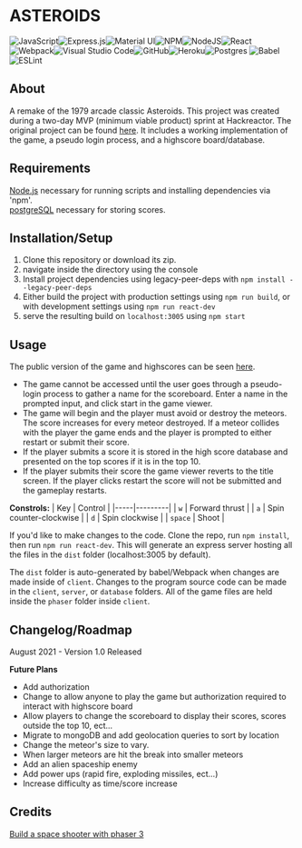 # ASTEROIDS

![JavaScript](https://img.shields.io/badge/javascript-%23323330.svg?style=for-the-badge&logo=javascript&logoColor=%23F7DF1E)![Express.js](https://img.shields.io/badge/express.js-%23404d59.svg?style=for-the-badge&logo=express&logoColor=%2361DAFB)![Material UI](https://img.shields.io/badge/materialui-%230081CB.svg?style=for-the-badge&logo=material-ui&logoColor=white)![NPM](https://img.shields.io/badge/NPM-%23000000.svg?style=for-the-badge&logo=npm&logoColor=white)![NodeJS](https://img.shields.io/badge/node.js-6DA55F?style=for-the-badge&logo=node.js&logoColor=white)![React](https://img.shields.io/badge/react-%2320232a.svg?style=for-the-badge&logo=react&logoColor=%2361DAFB)![Webpack](https://img.shields.io/badge/webpack-%238DD6F9.svg?style=for-the-badge&logo=webpack&logoColor=black)![Visual Studio Code](https://img.shields.io/badge/Visual%20Studio%20Code-0078d7.svg?style=for-the-badge&logo=visual-studio-code&logoColor=white)![GitHub](https://img.shields.io/badge/github-%23121011.svg?style=for-the-badge&logo=github&logoColor=white)![Heroku](https://img.shields.io/badge/heroku-%23430098.svg?style=for-the-badge&logo=heroku&logoColor=white)![Postgres](https://img.shields.io/badge/postgres-%23316192.svg?style=for-the-badge&logo=postgresql&logoColor=white)	![Babel](https://img.shields.io/badge/Babel-F9DC3e?style=for-the-badge&logo=babel&logoColor=black)![ESLint](https://img.shields.io/badge/ESLint-4B3263?style=for-the-badge&logo=eslint&logoColor=white)

## About

A remake of the 1979 arcade classic Asteroids. This project was created during a two-day MVP (minimum viable product) sprint at Hackreactor. The original project can be found [here](https://arcane-cliffs-76702.herokuapp.com/). It includes a working implementation of the game, a pseudo login process, and a highscore board/database. 

## Requirements

[Node.js](https://nodejs.org) necessary for running scripts and installing dependencies via 'npm'.  
[postgreSQL](https://www.postgresql.org/download/) necessary for storing scores.

## Installation/Setup  
1. Clone this repository or download its zip.
2. navigate inside the directory using the console
3. Install project dependencies using legacy-peer-deps with `npm install --legacy-peer-deps`
4. Either build the project with production settings using `npm run build`, or with development settings using `npm run react-dev`
5. serve the resulting build on `localhost:3005` using `npm start`

## Usage

The public version of the game and highscores can be seen [here](https://arcane-cliffs-76702.herokuapp.com/).  
* The game cannot be accessed until the user goes through a pseudo-login process to gather a name for the scoreboard. Enter a name in the prompted input, and click start in the game viewer.   
* The game will begin and the player must avoid or destroy the meteors. The score increases for every meteor destroyed. If a meteor collides with the player the game ends and the player is prompted to either restart or submit their score.  
* If the player submits a score it is stored in the high score database and presented on the top scores if it is in the top 10.  
* If the player submits their score the game viewer reverts to the title screen. If the player clicks restart the score will not be submitted and the gameplay restarts.

__Constrols:__
| Key | Control |
|-----|---------|
| `w` | Forward thrust |
| `a` | Spin counter-clockwise |
| `d` | Spin clockwise |
| `space` | Shoot |

If you'd like to make changes to the code. Clone the repo, run `npm install`, then run `npm run react-dev`. This will generate an express server hosting all the files in the `dist` folder (localhost:3005 by default).

The `dist` folder is auto-generated by babel/Webpack when changes are made inside of `client`. Changes to the program source code can be made in the `client`, `server`, or `database` folders. All of the game files are held inside the `phaser` folder inside `client`.

## Changelog/Roadmap

August 2021 - Version 1.0 Released

__Future Plans__
* Add authorization
* Change to allow anyone to play the game but authorization required to interact with highscore board
* Allow players to change the scoreboard to display their scores, scores outside the top 10, ect...
* Migrate to mongoDB and add geolocation queries to sort by location
* Change the meteor's size to vary.
* When larger meteors are hit the break into smaller meteors
* Add an alien spaceship enemy
* Add power ups (rapid fire, exploding missiles, ect...)
* Increase difficulty as time/score increase


## Credits
[Build a space shooter with phaser 3](https://learn.yorkcs.com/2019/02/06/build-a-space-shooter-with-phaser-3/)


